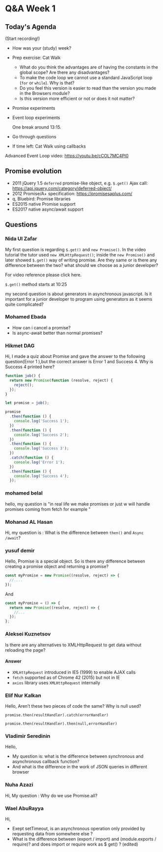 <!-- cSpell:disable -->

# Q&A Week 1

## Today's Agenda

(Start recording!)

- How was your (study) week?
- Prep exercise: Cat Walk
  - What do you think the advantages are of having the constants in the global scope? Are there any disadvantages?
  - To make the code loop we cannot use a standard JavaScript loop (`for` or `while`). Why is that?
  - Do you feel this version is easier to read than the version you made in the Browsers module?
  - Is this version more efficient or not or does it not matter?
- Promise experiments
- Event loop experiments

  One break around 13:15.

- Go through questions

- If time left: Cat Walk using callbacks

Advanced Event Loop video: <https://youtu.be/cCOL7MC4Pl0>

## Promise evolution

- 2011 jQuery 1.5 `deferred` promise-like object, e.g. `$.get()` Ajax call: <https://api.jquery.com/category/deferred-object/>
- 2012 Promise/A+ specification: <https://promisesaplus.com/>
- q, Bluebird: Promise libraries
- ES2015 native Promise support
- ES2017 native async/await support

## Questions

### Nida Ul Zafar

My first question is regarding `$.get()` and `new Promise()`. In the video tutorial the tutor used `new XMLHttpRequest()`; inside the `new Promise()` and later showed `$.get()` way of writing promise. Are they same or is there any difference between the two? what should we choose as a junior developer?

For video reference please click here.

`$.get()` method starts at 10:25

my second question is about generators in asynchronous javascript. Is it important for a junior developer to program using generators as it seems quite complicated?

### Mohamed Ebada

- How can i cancel a promise?
- Is async-await better than normal promises?

### Hikmet DAG

Hi, I made a quiz about Promise and gave the answer to the following question(Error 1 ),but the correct answer is Error 1 and Success 4. Why is Success 4 printed here?

```js
function job() {
  return new Promise(function (resolve, reject) {
    reject();
  });
}

let promise = job();

promise
  .then(function () {
    console.log('Success 1');
  })
  .then(function () {
    console.log('Success 2');
  })
  .then(function () {
    console.log('Success 3');
  })
  .catch(function () {
    console.log('Error 1');
  })
  .then(function () {
    console.log('Success 4');
  });
```

### mohamed belal

hello, my question is "in real life we make promises or just w will handle promises coming from fetch for example "

### Mohanad AL Hasan

Hi, my question is :
What is the difference between `then()` and `Async /await`?

### yusuf demir

Hello,
Promise is a special object. So is there any difference between creating a promise object and returning a promise?

```js
const myPromise = new Promise((resolve, reject) => {
  //....
});
```

And

```js
const myPromise = () => {
  return new Promise((resolve, reject) => {
    //...
  });
};
```

### Aleksei Kuznetsov

Is there are any alternatives to XMLHttpRequest to get data without reloading the page?

#### Answer

- `XMLHttpRequest` introduced in IE5 (1999) to enable AJAX calls
- `fetch` supported as of Chrome 42 (2015) but not in IE
- `axios` library uses `XMLHttpRequest` internally

### Elif Nur Kalkan

Hello, Aren’t these two pieces of code the same? Why is null used?

`promise.then(resultHandler).catch(errorHandler)`

`promise.then(resultHandler).then(null,errorHandler)`

### Vladimir Seredinin

Hello,

- My question is: what is the difference between synchronous and asynchronous callback function?
- And what is the difference in the work of JSON queries in different browser

### Nuha Azazi

Hi, My question :
Why do we use Promise.all?

### Wael AbuRayya

Hi,

- Exept setTimeout, is an asynchronous operation only provided by requesting data from somewhere else ?
- What is the difference between (export / import) and (module.exports / require)? and does import or require work as $ get() ?
  (edited)
